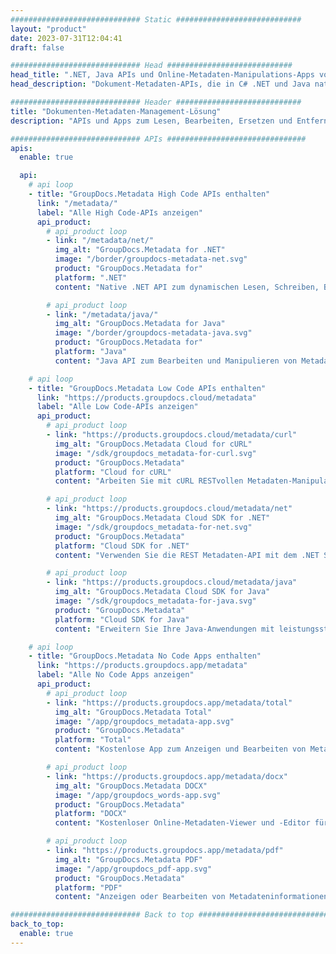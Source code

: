 ```yaml
---
############################# Static ############################
layout: "product"
date: 2023-07-31T12:04:41
draft: false

############################# Head ############################
head_title: ".NET, Java APIs und Online-Metadaten-Manipulations-Apps von GroupDocs"
head_description: "Dokument-Metadaten-APIs, die in C# .NET und Java nativ sind. Lesen, schreiben, bearbeiten und vergleichen Sie Metainformationen aller gängigen Formate. Metadaten analysieren und exportieren."

############################# Header ############################
title: "Dokumenten-Metadaten-Management-Lösung"
description: "APIs und Apps zum Lesen, Bearbeiten, Ersetzen und Entfernen von Metadaten von Dokumenten, Bildern und anderen Dateiformaten auf gängigen Plattformen."

############################# APIs ###############################
apis:
  enable: true

  api:
    # api loop
    - title: "GroupDocs.Metadata High Code APIs enthalten"
      link: "/metadata/"
      label: "Alle High Code-APIs anzeigen"
      api_product:
        # api_product loop
        - link: "/metadata/net/"
          img_alt: "GroupDocs.Metadata for .NET"
          image: "/border/groupdocs-metadata-net.svg"
          product: "GroupDocs.Metadata for"
          platform: ".NET"
          content: "Native .NET API zum dynamischen Lesen, Schreiben, Bearbeiten und Entfernen von Metainformationen aus Microsoft Office, PDF, Multimedia, Bildern und verschiedenen anderen Dateiformaten."

        # api_product loop
        - link: "/metadata/java/"
          img_alt: "GroupDocs.Metadata for Java"
          image: "/border/groupdocs-metadata-java.svg"
          product: "GroupDocs.Metadata for"
          platform: "Java"
          content: "Java API zum Bearbeiten und Manipulieren von Metadaten von Dokumenten, Bildern, Videodateien und verschiedenen anderen Dateiformaten."

    # api loop
    - title: "GroupDocs.Metadata Low Code APIs enthalten"
      link: "https://products.groupdocs.cloud/metadata"
      label: "Alle Low Code-APIs anzeigen"
      api_product:
        # api_product loop
        - link: "https://products.groupdocs.cloud/metadata/curl"
          img_alt: "GroupDocs.Metadata Cloud for cURL"
          image: "/sdk/groupdocs_metadata-for-curl.svg"
          product: "GroupDocs.Metadata"
          platform: "Cloud for cURL"
          content: "Arbeiten Sie mit cURL RESTvollen Metadaten-Manipulations-APIs, um Metadateninformationen von PDF, Word, Excel, Präsentationen, Bildern und Multimediadateien in Ihren Anwendungen zu verwalten."

        # api_product loop
        - link: "https://products.groupdocs.cloud/metadata/net"
          img_alt: "GroupDocs.Metadata Cloud SDK for .NET"
          image: "/sdk/groupdocs_metadata-for-net.svg"
          product: "GroupDocs.Metadata"
          platform: "Cloud SDK for .NET"
          content: "Verwenden Sie die REST Metadaten-API mit dem .NET SDK, um Metadaten aus Dokumentformaten in .NET-Anwendungen hinzuzufügen, zu bearbeiten, zu extrahieren, zu suchen und zu löschen."

        # api_product loop
        - link: "https://products.groupdocs.cloud/metadata/java"
          img_alt: "GroupDocs.Metadata Cloud SDK for Java"
          image: "/sdk/groupdocs_metadata-for-java.svg"
          product: "GroupDocs.Metadata"
          platform: "Cloud SDK for Java"
          content: "Erweitern Sie Ihre Java-Anwendungen mit leistungsstarken Metadatenverwaltungsfunktionen mit Metadata SDK for Java."

    # api loop
    - title: "GroupDocs.Metadata No Code Apps enthalten"
      link: "https://products.groupdocs.app/metadata"
      label: "Alle No Code Apps anzeigen"
      api_product:
        # api_product loop
        - link: "https://products.groupdocs.app/metadata/total"
          img_alt: "GroupDocs.Metadata Total"
          image: "/app/groupdocs_metadata-app.svg"
          product: "GroupDocs.Metadata"
          platform: "Total"
          content: "Kostenlose App zum Anzeigen und Bearbeiten von Metadaten von Word, Excel, PDF, PowerPoint und mehr als 50 Dokumenttypen."

        # api_product loop
        - link: "https://products.groupdocs.app/metadata/docx"
          img_alt: "GroupDocs.Metadata DOCX"
          image: "/app/groupdocs_words-app.svg"
          product: "GroupDocs.Metadata"
          platform: "DOCX"
          content: "Kostenloser Online-Metadaten-Viewer und -Editor für MS Word-Dokumente."

        # api_product loop
        - link: "https://products.groupdocs.app/metadata/pdf"
          img_alt: "GroupDocs.Metadata PDF"
          image: "/app/groupdocs_pdf-app.svg"
          product: "GroupDocs.Metadata"
          platform: "PDF"
          content: "Anzeigen oder Bearbeiten von Metadateninformationen von PDF-Dokumenten online."

############################# Back to top ###############################
back_to_top:
  enable: true
---
```

